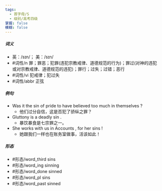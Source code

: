```yaml
---
tags:
  - 首字母/S
  - 级别/高考四级
掌握: false
模糊: false
---
```

##### 词义
- 英：/sɪn/； 美：/sɪn/
- #词性/n  罪；罪恶；犯罪(违犯宗教戒律、道德规范的行为)；罪过(对神的违犯或对宗教戒律、道德规范的违犯)；罪行；过失；过错；恶行
- #词性/vi  犯戒律；犯过失
- #词性/abbr  正弦
##### 例句
- Was it the sin of pride to have believed too much in themselves ?
	- 他们过分自信，这是否犯了骄纵之罪？
- Gluttony is a deadly sin .
	- 暴饮暴食是七宗罪之一。
- She works with us in Accounts , for her sins !
	- 她跟我们一样也在账务室做事，活该如此！
##### 形态
- #形态/word_third sins
- #形态/word_ing sinning
- #形态/word_done sinned
- #形态/word_pl sins
- #形态/word_past sinned
